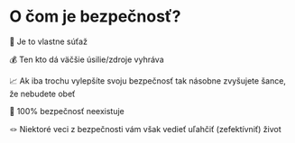 # O čom je bezpečnosť?

🧭 Je to vlastne súťaž

💰 Ten kto dá väčšie úsilie/zdroje vyhráva

📈 Ak iba trochu vylepšíte svoju bezpečnosť tak násobne zvyšujete šance, že nebudete obeť

🛑 100% bezpečnosť neexistuje

🪢 Niektoré veci z bezpečnosti vám však vedieť uľahčiť (zefektívniť) život